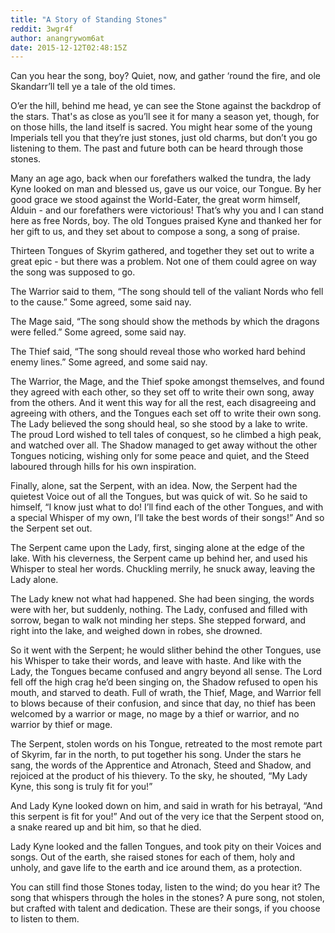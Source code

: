 ```yaml
---
title: "A Story of Standing Stones"
reddit: 3wgr4f
author: anangrywom6at
date: 2015-12-12T02:48:15Z
---
```


Can you hear the song, boy? Quiet, now, and gather ‘round the fire, and ole Skandarr’ll tell ye a tale of the old times.

O’er the hill, behind me head, ye can see the Stone against the backdrop of the stars. That's as close as you’ll see it for many a season yet, though, for on those hills, the land itself is sacred. You might hear some of the young Imperials tell you that they’re just stones, just old charms, but don’t you go listening to them. The past and future both can be heard through those stones.

Many an age ago, back when our forefathers walked the tundra, the lady Kyne looked on man and blessed us, gave us our voice, our Tongue. By her good grace we stood against the World-Eater, the great worm himself, Alduin - and our forefathers were victorious! That’s why you and I can stand here as free Nords, boy. The old Tongues praised Kyne and thanked her for her gift to us, and they set about to compose a song, a song of praise. 

Thirteen Tongues of Skyrim gathered, and together they set out to write a great epic - but there was a problem. Not one of them could agree on way the song was supposed to go.

The Warrior said to them, “The song should tell of the valiant Nords who fell to the cause.” Some agreed, some said nay.

The Mage said, “The song should show the methods by which the dragons were felled.” Some agreed, some said nay.

The Thief said, “The song should reveal those who worked hard behind enemy lines.” Some agreed, and some said nay.

The Warrior, the Mage, and the Thief spoke amongst themselves, and found they agreed with each other, so they set off to write their own song, away from the others. And it went this way for all the rest, each disagreeing and agreeing with others, and the Tongues each set off to write their own song. The Lady believed the song should heal, so she stood by a lake to write. The proud Lord wished to tell tales of conquest, so he climbed a high peak, and watched over all. The Shadow managed to get away without the other Tongues noticing, wishing only for some peace and quiet, and the Steed laboured through hills for his own inspiration.

Finally, alone, sat the Serpent, with an idea. Now, the Serpent had the quietest Voice out of all the Tongues, but was quick of wit. So he said to himself, “I know just what to do! I’ll find each of the other Tongues, and with a special Whisper of my own, I’ll take the best words of their songs!” And so the Serpent set out.

The Serpent came upon the Lady, first, singing alone at the edge of the lake. With his cleverness, the Serpent came up behind her, and used his Whisper to steal her words. Chuckling merrily, he snuck away, leaving the Lady alone.

The Lady knew not what had happened. She had been singing, the words were with her, but suddenly, nothing. The Lady, confused and filled with sorrow, began to walk not minding her steps. She stepped forward, and right into the lake, and weighed down in robes, she drowned.

So it went with the Serpent; he would slither behind the other Tongues, use his Whisper to take their words, and leave with haste. And like with the Lady, the Tongues became confused and angry beyond all sense. The Lord fell off the high crag he’d been singing on, the Shadow refused to open his mouth, and starved to death. Full of wrath, the Thief, Mage, and Warrior fell to blows because of their confusion, and since that day, no thief has been welcomed by a warrior or mage, no mage by a thief or warrior, and no warrior by thief or mage.

The Serpent, stolen words on his Tongue, retreated to the most remote part of Skyrim, far in the north, to put together his song. Under the stars he sang, the words of the Apprentice and Atronach, Steed and Shadow, and rejoiced at the product of his thievery. To the sky, he shouted, “My Lady Kyne, this song is truly fit for you!”

And Lady Kyne looked down on him, and said in wrath for his betrayal, “And this serpent is fit for you!” And out of the very ice that the Serpent stood on, a snake reared up and bit him, so that he died.

Lady Kyne looked and the fallen Tongues, and took pity on their Voices and songs. Out of the earth, she raised stones for each of them, holy and unholy, and gave life to the earth and ice around them, as a protection. 

You can still find those Stones today, listen to the wind; do you hear it? The song that whispers through the holes in the stones? A pure song, not stolen, but crafted with talent and dedication. These are their songs, if you choose to listen to them.

